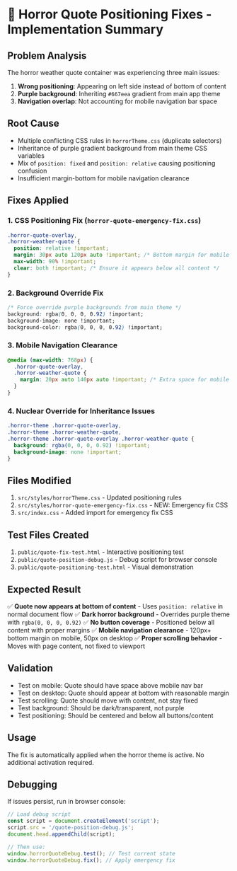# 🎃 Horror Quote Positioning Fixes - Implementation Summary

## Problem Analysis

The horror weather quote container was experiencing three main issues:

1. **Wrong positioning**: Appearing on left side instead of bottom of content
2. **Purple background**: Inheriting `#667eea` gradient from main app theme
3. **Navigation overlap**: Not accounting for mobile navigation bar space

## Root Cause

- Multiple conflicting CSS rules in `horrorTheme.css` (duplicate selectors)
- Inheritance of purple gradient background from main theme CSS variables
- Mix of `position: fixed` and `position: relative` causing positioning confusion
- Insufficient margin-bottom for mobile navigation clearance

## Fixes Applied

### 1. CSS Positioning Fix (`horror-quote-emergency-fix.css`)

```css
.horror-quote-overlay,
.horror-weather-quote {
  position: relative !important;
  margin: 30px auto 120px auto !important; /* Bottom margin for mobile nav */
  max-width: 90% !important;
  clear: both !important; /* Ensure it appears below all content */
}
```

### 2. Background Override Fix

```css
/* Force override purple backgrounds from main theme */
background: rgba(0, 0, 0, 0.92) !important;
background-image: none !important;
background-color: rgba(0, 0, 0, 0.92) !important;
```

### 3. Mobile Navigation Clearance

```css
@media (max-width: 768px) {
  .horror-quote-overlay,
  .horror-weather-quote {
    margin: 20px auto 140px auto !important; /* Extra space for mobile nav */
  }
}
```

### 4. Nuclear Override for Inheritance Issues

```css
.horror-theme .horror-quote-overlay,
.horror-theme .horror-weather-quote,
.horror-theme .horror-quote-overlay .horror-weather-quote {
  background: rgba(0, 0, 0, 0.92) !important;
  background-image: none !important;
}
```

## Files Modified

1. `src/styles/horrorTheme.css` - Updated positioning rules
2. `src/styles/horror-quote-emergency-fix.css` - NEW: Emergency fix CSS
3. `src/index.css` - Added import for emergency fix CSS

## Test Files Created

1. `public/quote-fix-test.html` - Interactive positioning test
2. `public/quote-position-debug.js` - Debug script for browser console
3. `public/quote-positioning-test.html` - Visual demonstration

## Expected Result

✅ **Quote now appears at bottom of content** - Uses `position: relative` in normal document flow ✅
**Dark horror background** - Overrides purple theme with `rgba(0, 0, 0, 0.92)` ✅ **No button
coverage** - Positioned below all content with proper margins ✅ **Mobile navigation clearance** -
120px+ bottom margin on mobile, 50px on desktop ✅ **Proper scrolling behavior** - Moves with page
content, not fixed to viewport

## Validation

- Test on mobile: Quote should have space above mobile nav bar
- Test on desktop: Quote should appear at bottom with reasonable margin
- Test scrolling: Quote should move with content, not stay fixed
- Test background: Should be dark/transparent, not purple
- Test positioning: Should be centered and below all buttons/content

## Usage

The fix is automatically applied when the horror theme is active. No additional activation required.

## Debugging

If issues persist, run in browser console:

```javascript
// Load debug script
const script = document.createElement('script');
script.src = '/quote-position-debug.js';
document.head.appendChild(script);

// Then use:
window.horrorQuoteDebug.test(); // Test current state
window.horrorQuoteDebug.fix(); // Apply emergency fix
```
